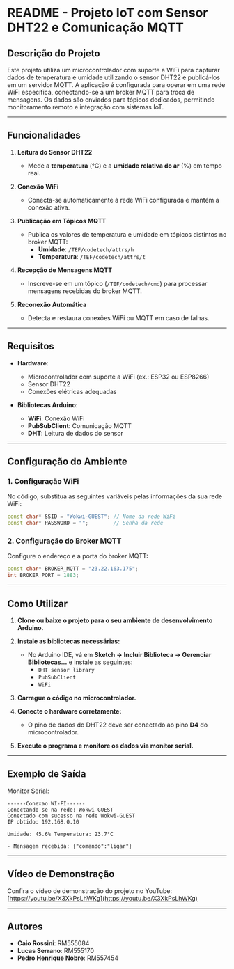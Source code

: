 # README - Projeto IoT com Sensor DHT22 e Comunicação MQTT  

## Descrição do Projeto  

Este projeto utiliza um microcontrolador com suporte a WiFi para capturar dados de temperatura e umidade utilizando o sensor DHT22 e publicá-los em um servidor MQTT. A aplicação é configurada para operar em uma rede WiFi específica, conectando-se a um broker MQTT para troca de mensagens. Os dados são enviados para tópicos dedicados, permitindo monitoramento remoto e integração com sistemas IoT.

---

## Funcionalidades  

1. **Leitura do Sensor DHT22**  
   - Mede a **temperatura** (°C) e a **umidade relativa do ar** (%) em tempo real.  

2. **Conexão WiFi**  
   - Conecta-se automaticamente à rede WiFi configurada e mantém a conexão ativa.  

3. **Publicação em Tópicos MQTT**  
   - Publica os valores de temperatura e umidade em tópicos distintos no broker MQTT:  
     - **Umidade**: `/TEF/codetech/attrs/h`  
     - **Temperatura**: `/TEF/codetech/attrs/t`  

4. **Recepção de Mensagens MQTT**  
   - Inscreve-se em um tópico (`/TEF/codetech/cmd`) para processar mensagens recebidas do broker MQTT.  

5. **Reconexão Automática**  
   - Detecta e restaura conexões WiFi ou MQTT em caso de falhas.  

---

## Requisitos  

- **Hardware**:  
  - Microcontrolador com suporte a WiFi (ex.: ESP32 ou ESP8266)  
  - Sensor DHT22  
  - Conexões elétricas adequadas  

- **Bibliotecas Arduino**:  
  - **WiFi**: Conexão WiFi  
  - **PubSubClient**: Comunicação MQTT  
  - **DHT**: Leitura de dados do sensor  

---

## Configuração do Ambiente  

### 1. **Configuração WiFi**  
No código, substitua as seguintes variáveis pelas informações da sua rede WiFi:  
```cpp  
const char* SSID = "Wokwi-GUEST"; // Nome da rede WiFi  
const char* PASSWORD = "";        // Senha da rede  
```  

### 2. **Configuração do Broker MQTT**  
Configure o endereço e a porta do broker MQTT:  
```cpp  
const char* BROKER_MQTT = "23.22.163.175";  
int BROKER_PORT = 1883;  
```  

---

## Como Utilizar  

1. **Clone ou baixe o projeto para o seu ambiente de desenvolvimento Arduino.**  
2. **Instale as bibliotecas necessárias:**  
   - No Arduino IDE, vá em **Sketch -> Incluir Biblioteca -> Gerenciar Bibliotecas...** e instale as seguintes:  
     - `DHT sensor library`  
     - `PubSubClient`  
     - `WiFi`  

3. **Carregue o código no microcontrolador.**  
4. **Conecte o hardware corretamente:**  
   - O pino de dados do DHT22 deve ser conectado ao pino **D4** do microcontrolador.  

5. **Execute o programa e monitore os dados via monitor serial.**  

---

## Exemplo de Saída  

Monitor Serial:  
```plaintext  
------Conexao WI-FI------  
Conectando-se na rede: Wokwi-GUEST  
Conectado com sucesso na rede Wokwi-GUEST  
IP obtido: 192.168.0.10  

Umidade: 45.6% Temperatura: 23.7°C  

- Mensagem recebida: {"comando":"ligar"}  
```  

---

## Vídeo de Demonstração  

Confira o vídeo de demonstração do projeto no YouTube: [https://youtu.be/X3XkPsLhWKg](https://youtu.be/X3XkPsLhWKg)  

---

## Autores  

- **Caio Rossini**: RM555084  
- **Lucas Serrano**: RM555170  
- **Pedro Henrique Nobre**: RM557454  
